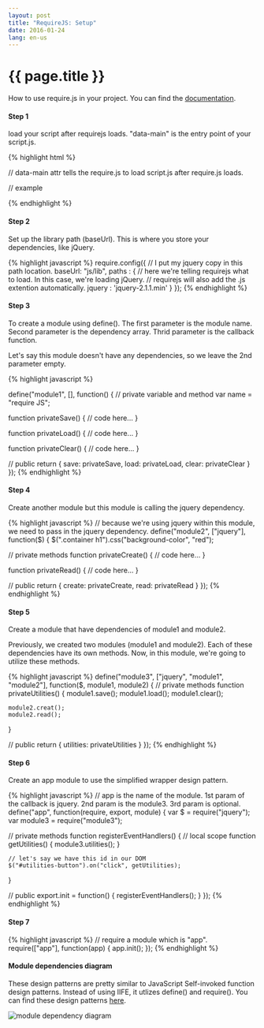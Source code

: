 ```yaml
---
layout: post
title: "RequireJS: Setup"
date: 2016-01-24
lang: en-us
---
```


# {{ page.title }}

How to use require.js in your project. You can find the [documentation](http://requirejs.org/). 

#### Step 1 ####

load your script after requirejs loads. "data-main" is the entry point of your script.js.

{% highlight html %}
<head>
  // data-main attr tells the require.js to load script.js after require.js loads.
  <script src="require.js" data-main="your script.js"></script>

  // example
  <script src="https://cdnjs.cloudflare.com/ajax/libs/require.js/2.1.22/require.min.js" data-main="js/main.js"></script>
</head>
{% endhighlight %}

#### Step 2 ####

Set up the library path (baseUrl). This is where you store your dependencies, like jQuery.

{% highlight javascript %}
require.config({
  // I put my jquery copy in this path location.
  baseUrl: "js/lib",
  paths : {
    // here we're telling requirejs what to load. In this case, we're loading jQuery.
    // requirejs will also add the .js extention automatically.
    jquery : 'jquery-2.1.1.min'
  }
});
{% endhighlight %}

#### Step 3 ####

To create a module using define(). The first parameter is the module name. Second parameter is the dependency array. Thrid parameter is the callback function.

Let's say this module doesn't have any dependencies, so we leave the 2nd parameter empty.

{% highlight javascript %}

define("module1", [], function() {
  // private variable and method
  var name = "require JS";

  function privateSave() {
    // code here...
  }

  function privateLoad() {
    // code here...
  }

  function privateClear() {
    // code here...
  }

  // public
  return {
    save: privateSave,
    load: privateLoad,
    clear: privateClear
  }
});
{% endhighlight %}

#### Step 4 ###

Create another module but this module is calling the jquery dependency.

{% highlight javascript %}
// because we're using jquery within this module, we need to pass in the jquery dependency.
define("module2", ["jquery"], function($) {
  $(".container h1").css("background-color", "red");

  // private methods
  function privateCreate() {
    // code here...
  }

  function privateRead() {
    // code here...
  }

  // public
  return {
    create: privateCreate,
    read: privateRead
  }
});
{% endhighlight %}

#### Step 5 ####

Create a module that have dependencies of module1 and module2.

Previously, we created two modules (module1 and module2). Each of these dependencies have its own methods. Now, in this module, we're going to utilize these methods.

{% highlight javascript %}
define("module3", ["jquery", "module1", "module2"], function($, module1, module2) {
  // private methods
  function privateUtilities() {
    module1.save();
    module1.load();
    module1.clear();

    module2.creat();
    module2.read();
  }

  // public
  return {
    utilities: privateUtilities
  }
});
{% endhighlight %}

#### Step 6 ####

Create an app module to use the simplified wrapper design pattern.

{% highlight javascript %}
// app is the name of the module. 1st param of the callback is jquery. 2nd param is the module3. 3rd param is optional.
define("app", function(require, export, module) {
  var $ = require("jquery");
  var module3 = require("module3");

  // private methods
  function registerEventHandlers() {
    // local scope
    function getUtilities() {
      module3.utilities();
    }

    // let's say we have this id in our DOM
    $("#utilities-button").on("click", getUtilities);
  }

  // public
  export.init = function() {
    registerEventHandlers();
  }
});
{% endhighlight %}

#### Step 7 ####

{% highlight javascript %}
// require a module which is "app".
require(["app"], function(app) {
  app.init();
});
{% endhighlight %}

#### Module dependencies diagram ####

These design patterns are pretty similar to JavaScript Self-invoked function design patterns. Instead of using IIFE, it utlizes define() and require(). You can find these design patterns [here]({{site.baseurl}}/2016/01/09/javascript-namespace.html).

<img class="img-responsive" src="{{ site.baseurl }}/img/dependencies.png" alt="module dependency diagram" />
